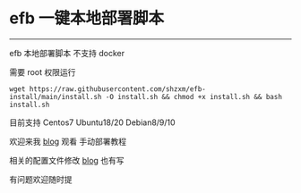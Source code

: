 # efb 一键本地部署脚本
---
efb 本地部署脚本 不支持 docker

需要 root 权限运行

```
wget https://raw.githubusercontent.com/shzxm/efb-install/main/install.sh -O install.sh && chmod +x install.sh && bash install.sh
```

目前支持 Centos7 Ubuntu18/20 Debian8/9/10


欢迎来我 [blog](https://blog.shzxm.com) 观看 手动部署教程 

相关的配置文件修改 [blog](https://blog.shzxm.com) 也有写

有问题欢迎随时提

